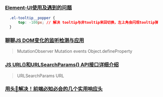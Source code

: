 ### [Element-UI使用及遇到的问题](https://www.jianshu.com/p/52ca9a00851a)

```css
  .el-tooltip__popper {
      top: -100px; // 解决 tooltip与非tooltip来回切换，左上角会闪现tooltip弹框
  }
```

### [聊聊JS DOM变化的监听检测与应用](https://www.zhangxinxu.com/wordpress/2019/08/js-dom-mutation-observer/)

> MutationObserver Mutation events Object.defineProperty

### [JS URL()和URLSearchParams() API接口详细介绍](https://www.zhangxinxu.com/wordpress/2019/08/js-url-urlsearchparams/)

> URLSearchParams URL

### [用头👴解决！前端必知必会的几个实用响应头](https://juejin.cn/post/7124847588070653983)
